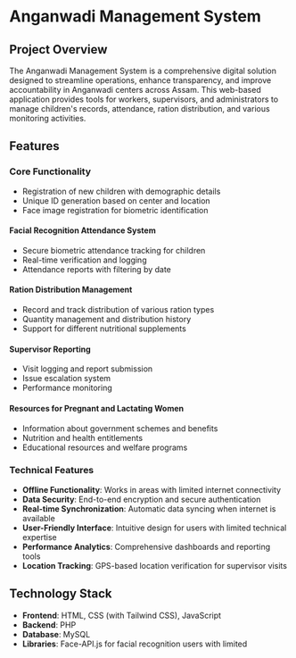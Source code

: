 # Anganwadi Management System

## Project Overview
The Anganwadi Management System is a comprehensive digital solution designed to streamline operations, enhance transparency, and improve accountability in Anganwadi centers across Assam. This web-based application provides tools for workers, supervisors, and administrators to manage children's records, attendance, ration distribution, and various monitoring activities.

## Features

### Core Functionality
- Registration of new children with demographic details
- Unique ID generation based on center and location
- Face image registration for biometric identification

#### Facial Recognition Attendance System
- Secure biometric attendance tracking for children
- Real-time verification and logging
- Attendance reports with filtering by date

#### Ration Distribution Management
- Record and track distribution of various ration types
- Quantity management and distribution history
- Support for different nutritional supplements

#### Supervisor Reporting
- Visit logging and report submission
- Issue escalation system
- Performance monitoring

#### Resources for Pregnant and Lactating Women
- Information about government schemes and benefits
- Nutrition and health entitlements
- Educational resources and welfare programs

### Technical Features
- **Offline Functionality**: Works in areas with limited internet connectivity
- **Data Security**: End-to-end encryption and secure authentication
- **Real-time Synchronization**: Automatic data syncing when internet is available
- **User-Friendly Interface**: Intuitive design for users with limited technical expertise
- **Performance Analytics**: Comprehensive dashboards and reporting tools
- **Location Tracking**: GPS-based location verification for supervisor visits

## Technology Stack
- **Frontend**: HTML, CSS (with Tailwind CSS), JavaScript
- **Backend**: PHP
- **Database**: MySQL
- **Libraries**: Face-API.js for facial recognition users with limited 